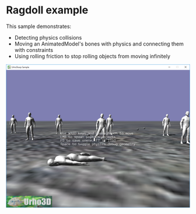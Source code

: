  Ragdoll example
=============

This sample demonstrates:
- Detecting physics collisions
- Moving an AnimatedModel's bones with physics and connecting them with constraints
- Using rolling friction to stop rolling objects from moving infinitely

![Screenshot](Screenshot.png)